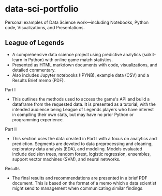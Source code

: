 # data-sci-portfolio
Personal examples of Data Science work—including Notebooks, Python code, Visualizations, and Presentations.

## League of Legends
* A comprehensive data science project using predictive analytics (scikit-learn in Python) with online game match statistics.
* Presented as HTML markdown documents with code, visualizations, and detailed commentary.
* Also includes Jupyter notebooks (IPYNB), example data (CSV) and a Results Brief memo (PDF).

Part I
* This outlines the methods used to access the game's API and build a dataframe from the requested data. It is presented as a tutorial, with the intended audience being League of Legends players who have interest in compiling their own stats, but may have no prior Python or programming experience.

Part II
* This section uses the data created in Part I with a focus on analytics and prediction. Segments are devoted to data preprocessing and cleaning, exploratory data analysis (EDA), and modeling. Models evaluated include decision trees, random forest, logistic regression, ensembles, support vector machines (SVM), and neural networks.

Results
* The final results and recommendations are presented in a brief PDF document. This is based on the format of a memo which a data scientist might send to management when communicating similar findings.

